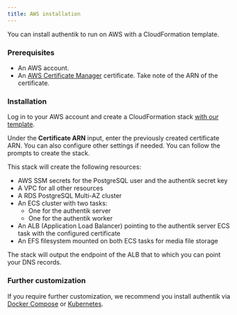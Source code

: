 ```yaml
---
title: AWS installation
---
```


You can install authentik to run on AWS with a CloudFormation template.

### Prerequisites

- An AWS account.
- An [AWS Certificate Manager](https://aws.amazon.com/certificate-manager/) certificate. Take note of the ARN of the certificate.

### Installation

Log in to your AWS account and create a CloudFormation stack [with our template](https://console.aws.amazon.com/cloudformation/home#/stacks/create/review?stackName=authentik&templateURL=https://authentik-cloudformation-templates.s3.amazonaws.com/authentik.ecs.latest.yaml).

Under the **Certificate ARN** input, enter the previously created certificate ARN. You can also configure other settings if needed. You can follow the prompts to create the stack.

This stack will create the following resources:

- AWS SSM secrets for the PostgreSQL user and the authentik secret key
- A VPC for all other resources
- A RDS PostgreSQL Multi-AZ cluster
- An ECS cluster with two tasks:
    - One for the authentik server
    - One for the authentik worker
- An ALB (Application Load Balancer) pointing to the authentik server ECS task with the configured certificate
- An EFS filesystem mounted on both ECS tasks for media file storage

The stack will output the endpoint of the ALB that to which you can point your DNS records.

### Further customization

If you require further customization, we recommend you install authentik via [Docker Compose](./docker-compose.mdx) or [Kubernetes](./kubernetes.md).
